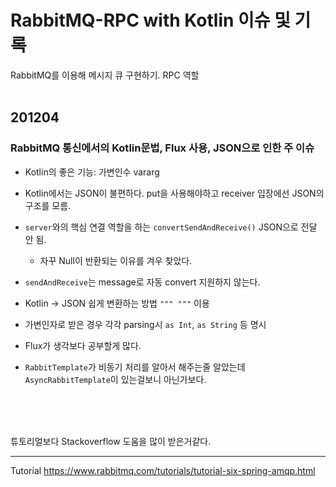 # RabbitMQ-RPC with Kotlin 이슈 및 기록

RabbitMQ를 이용해 메시지 큐 구현하기. RPC 역할 <br><br>

## 201204
### RabbitMQ 통신에서의 Kotlin문법, Flux 사용, JSON으로 인한 주 이슈<br>

* Kotlin의 좋은 기능: 가변인수 vararg<br>

* Kotlin에서는 JSON이 불편하다. put을 사용해야하고 receiver 입장에선 JSON의 구조를 모름.<br>
* `server`와의 핵심 연결 역할을 하는 `convertSendAndReceive()` JSON으로 전달 안 됨.<br>
  * 자꾸 Null이 반환되는 이유를 겨우 찾았다.
* `sendAndReceive`는 message로 자동 convert 지원하지 않는다.<br>
* Kotlin -> JSON 쉽게 변환하는 방법 `""" """` 이용<br>
* 가변인자로 받은 경우 각각 parsing시 `as Int`, `as String` 등 명시<br>
* Flux가 생각보다 공부할게 많다.<br>
* `RabbitTemplate`가 비동기 처리를 알아서 해주는줄 알았는데 `AsyncRabbitTemplate`이 있는걸보니 아닌가보다.<br>


<br><br><br>



튜토리얼보다 Stackoverflow 도움을 많이 받은거같다.

-----------
Tutorial https://www.rabbitmq.com/tutorials/tutorial-six-spring-amqp.html

